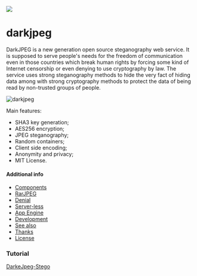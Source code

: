 ![](https://blog.flamingtext.com/blog/2018/09/23/flamingtext_com_1537725915_1017233248.gif)

darkjpeg
========

DarkJPEG is a new generation open source steganography web service. It is supposed to serve people's needs for the freedom of communication even in those countries which break human rights by forcing some kind of Internet censorship or even denying to use cryptography by law. The service uses strong steganography methods to hide the very fact of hiding data among with strong cryptography methods to protect the data of being read by non-trusted groups of people.

![darkjpeg](https://raw.github.com/CybernetiX-S3C/darkjpeg/gh-pages/screen.png)

Main features:
- SHA3 key generation;
- AES256 encryption;
- JPEG steganography;
- Random containers;
- Client side encoding;
- Anonymity and privacy;
- MIT License.

#### Additional info

- [Components](https://github.com/CybernetiX-S3C/darkjpeg/blob/master/NOTES.md#components)
- [RarJPEG](https://github.com/CybernetiX-S3C/darkjpeg/blob/master/NOTES.md#rarjpeg-support)
- [Denial](https://github.com/CybernetiX-S3C/darkjpeg/blob/master/NOTES.md#deniable-encryption)
- [Server-less](https://github.com/CybernetiX-S3C/darkjpeg/blob/master/NOTES.md#server-less)
- [App Engine](https://github.com/CybernetiX-S3C/darkjpeg/blob/master/NOTES.md#app-engine-support)
- [Development](https://github.com/CybernetiX-S3C/darkjpeg/blob/master/NOTES.md#developers-guide)
- [See also](https://github.com/CybernetiX-S3C/darkjpeg/blob/master/NOTES.md#see-also)
- [Thanks](https://github.com/CybernetiX-S3C/darkjpeg/blob/master/NOTES.md#thanks-to)
- [License](https://github.com/CybernetiX-S3C/darkjpeg/blob/master/NOTES.md#license)


### Tutorial
[DarkeJpeg-Stego](https://www.youtube.com/watch?v=cMqzRh_G7GM)
